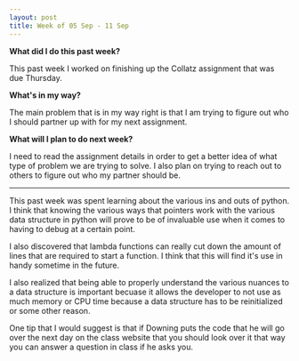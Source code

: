 ```yaml
---
layout: post
title: Week of 05 Sep - 11 Sep
---
```

<b>What did I do this past week?</b><br>
<p>This past week I worked on finishing up the Collatz assignment that was due Thursday.</p>
<b>What's in my way?</b><br>
<p>The main problem that is in my way right is that I am trying to figure out who I should partner up with for my next assignment.</p>
<b>What will I plan to do next week?</b><br>
<p>I need to read the assignment details in order to get a better idea of what type of problem we are trying to solve. I also plan on trying to reach out to others to figure out who my partner should be.</p>
<hr>
<p class="indented">This past week was spent learning about the various ins and outs of python. I think that knowing the various ways that pointers work with the various data structure in python will prove to be of invaluable use when it comes to having to debug at a certain point.</p>
<p class="indented">I also discovered that lambda functions can really cut down the amount of lines that are required to start a function. I think that this will find it's use in handy sometime in the future.</p>
<p class="indented">I also realized that being able to properly understand the various nuances to a data structure is important becuase it allows the developer to not use as much memory or CPU time because a data structure has to be reinitialized or some other reason.</p>
<p class="indented">One tip that I would suggest is that if Downing puts the code that he will go over the next day on the class website that you should look over it that way you can answer a question in class if he asks you.</p>
